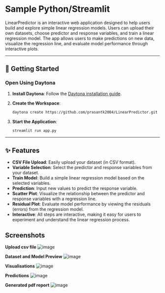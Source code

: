 # Sample Python/Streamlit

LinearPredictor is an interactive web application designed to help users build and explore simple linear regression models. Users can upload their own datasets, choose predictor and response variables, and train a linear regression model. The app allows users to make predictions on new data, visualize the regression line, and evaluate model performance through interactive plots.

---

## 🚀 Getting Started  

### Open Using Daytona  

1. **Install Daytona**: Follow the [Daytona installation guide](https://www.daytona.io/docs/installation/installation/).

2. **Create the Workspace**:

   ```bash  
   daytona create https://github.com/prasantk2004/LinearPredictor.git
   ```

3. **Start the Application**:

   ```bash  
   streamlit run app.py
   ```

---

## ✨ Features  

- **CSV File Upload**: Easily upload your dataset (in CSV format).
- **Variable Selection**: Select the predictor and response variables from your dataset.
- **Train Model**: Build a simple linear regression model based on the selected variables.
- **Prediction**: Input new values to predict the response variable.
- **Scatter Plot**: Visualize the relationship between the predictor and response variables with a regression line.
- **Residual Plot**: Evaluate model performance by viewing the residuals (errors) from the regression model.
- **Interactive**: All steps are interactive, making it easy for users to experiment and understand the linear regression process.

## Screenshots

**Upload csv file**
![image](https://github.com/user-attachments/assets/af2a1080-d0d0-4bf2-86f2-a456ce3d6ba3)

**Dataset and Model Preview**
![image](https://github.com/user-attachments/assets/8932eb95-b5eb-4189-81e8-d20eb67aa2b8)

**Visualisations**
![image](https://github.com/user-attachments/assets/bf6c735f-4a55-4564-a0fd-e0770f63a5bc)

**Predictions**
![image](https://github.com/user-attachments/assets/fc8dd493-59b1-4f82-9885-42a92859aa55)

**Generated pdf report**
![image](https://github.com/user-attachments/assets/f3203a46-3be7-4451-ad82-cb66ba280660)
